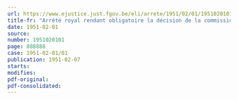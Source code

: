 ```yaml
---
url: https://www.ejustice.just.fgov.be/eli/arrete/1951/02/01/1951020101/justel
title-fr: "Arrêté royal rendant obligatoire la décision de la commission paritaire nationale de l'industrie de la construction en date du 9 novembre 1950, rattachant le barème des salaires à l'index des prix de détail"
date: 1951-02-01
source:
number: 1951020101
page: 888888
case: 1951-02-01/01
publication: 1951-02-07
starts:
modifies:
pdf-original:
pdf-consolidated:
---
```


